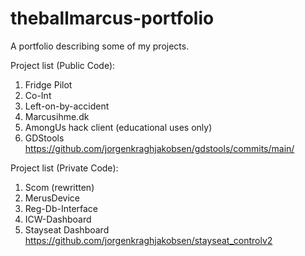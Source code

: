 # theballmarcus-portfolio
A portfolio describing some of my projects.

Project list (Public Code):
1. Fridge Pilot
2. Co-Int 
3. Left-on-by-accident
4. Marcusihme.dk
5. AmongUs hack client (educational uses only)
6. GDStools https://github.com/jorgenkraghjakobsen/gdstools/commits/main/ 


Project list (Private Code):
1. Scom (rewritten)
2. MerusDevice
3. Reg-Db-Interface
4. ICW-Dashboard
5. Stayseat Dashboard https://github.com/jorgenkraghjakobsen/stayseat_controlv2